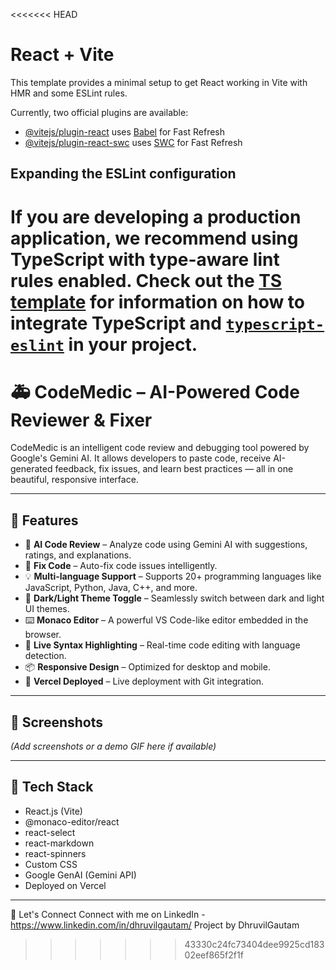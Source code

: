 <<<<<<< HEAD
# React + Vite

This template provides a minimal setup to get React working in Vite with HMR and some ESLint rules.

Currently, two official plugins are available:

- [@vitejs/plugin-react](https://github.com/vitejs/vite-plugin-react/blob/main/packages/plugin-react) uses [Babel](https://babeljs.io/) for Fast Refresh
- [@vitejs/plugin-react-swc](https://github.com/vitejs/vite-plugin-react/blob/main/packages/plugin-react-swc) uses [SWC](https://swc.rs/) for Fast Refresh

## Expanding the ESLint configuration

If you are developing a production application, we recommend using TypeScript with type-aware lint rules enabled. Check out the [TS template](https://github.com/vitejs/vite/tree/main/packages/create-vite/template-react-ts) for information on how to integrate TypeScript and [`typescript-eslint`](https://typescript-eslint.io) in your project.
=======
# 🚑 CodeMedic – AI-Powered Code Reviewer & Fixer

CodeMedic is an intelligent code review and debugging tool powered by Google's Gemini AI. It allows developers to paste code, receive AI-generated feedback, fix issues, and learn best practices — all in one beautiful, responsive interface.

---

## 🌟 Features

- 🧠 **AI Code Review** – Analyze code using Gemini AI with suggestions, ratings, and explanations.
- 🔧 **Fix Code** – Auto-fix code issues intelligently.
- 💡 **Multi-language Support** – Supports 20+ programming languages like JavaScript, Python, Java, C++, and more.
- 🎨 **Dark/Light Theme Toggle** – Seamlessly switch between dark and light UI themes.
- ⌨️ **Monaco Editor** – A powerful VS Code-like editor embedded in the browser.
- 🧪 **Live Syntax Highlighting** – Real-time code editing with language detection.
- 📦 **Responsive Design** – Optimized for desktop and mobile.
- 🚀 **Vercel Deployed** – Live deployment with Git integration.

---

## 📸 Screenshots

*(Add screenshots or a demo GIF here if available)*

---

## 🔧 Tech Stack

- React.js (Vite)
- @monaco-editor/react
- react-select
- react-markdown
- react-spinners
- Custom CSS
- Google GenAI (Gemini API)
- Deployed on Vercel

---

💬 Let's Connect
Connect with me on LinkedIn - https://www.linkedin.com/in/dhruvilgautam/
Project by DhruvilGautam
>>>>>>> 43330c24fc73404dee9925cd18302eef865f2f1f

